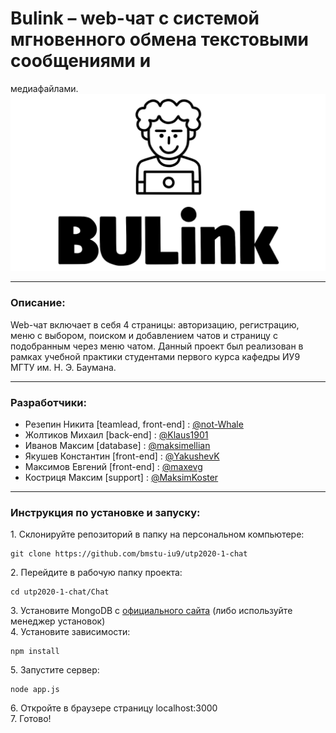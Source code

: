 # Bulink – web-чат с системой мгновенного обмена текстовыми сообщениями и 
медиафайлами.
![BULink](./MainLogo.jpg)
***
### Описание:
Web-чат включает в себя 4 страницы: авторизацию, регистрацию, меню с выбором, 
поиском и добавлением чатов и страницу с подобранным через меню чатом. Данный 
проект был реализован в рамках учебной практики студентами первого курса кафедры 
ИУ9 МГТУ им. Н. Э. Баумана.
***
### Разработчики:
* Резепин Никита [teamlead, front-end] : [@not-Whale](https://github.com/not-Whale)
* Жолтиков Михаил [back-end] : [@Klaus1901](https://github.com/Klaus1901)
* Иванов Максим [database] : [@maksimellian](https://github.com/maksimellian)
* Якушев Константин [front-end] : [@YakushevK](https://github.com/YakushevK)
* Максимов Евгений [front-end] : [@maxevg](https://github.com/maxevg)
* Костриця Максим [support] : [@MaksimKoster](https://github.com/MaksimKoster)
***
### Инструкция по установке и запуску:
1\. Склонируйте репозиторий в папку на персональном компьютере:  
```
git clone https://github.com/bmstu-iu9/utp2020-1-chat
```
2\. Перейдите в рабочую папку проекта:
```
cd utp2020-1-chat/Chat
```
3\. Установите MongoDB с [официального сайта](https://www.mongodb.com/try/download/community) (либо используйте менеджер установок)  
4\. Установите зависимости:  
```
npm install
```
5\. Запустите сервер:  
```
node app.js
```
6\. Откройте в браузере страницу localhost:3000  
7\. Готово!
